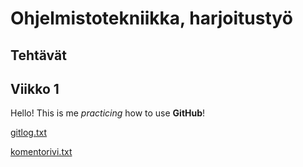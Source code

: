 # Ohjelmistotekniikka, harjoitustyö

## Tehtävät

## Viikko 1
Hello! This is me *practicing* how to use **GitHub**!

[gitlog.txt](https://github.com/sannahan/ot-harjoitustyo/blob/master/laskarit/viikko1/gitlog.txt)

[komentorivi.txt](https://github.com/sannahan/ot-harjoitustyo/blob/master/laskarit/viikko1/komentorivi.txt)
